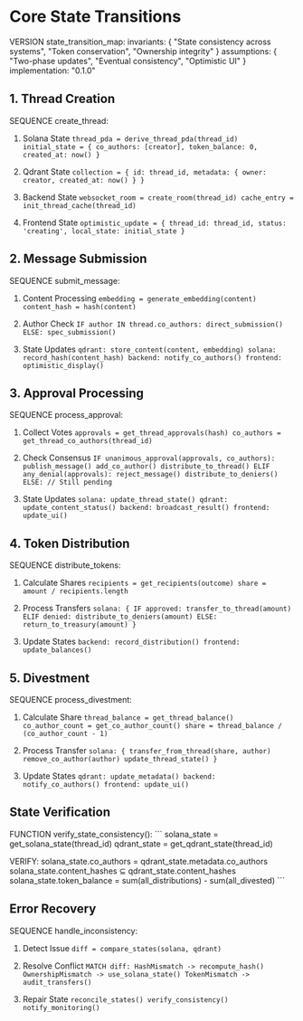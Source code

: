 # Core State Transitions

VERSION state_transition_map:
  invariants: {
    "State consistency across systems",
    "Token conservation",
    "Ownership integrity"
  }
  assumptions: {
    "Two-phase updates",
    "Eventual consistency",
    "Optimistic UI"
  }
  implementation: "0.1.0"

## 1. Thread Creation

SEQUENCE create_thread:
  1. Solana State     ```
     thread_pda = derive_thread_pda(thread_id)
     initial_state = {
       co_authors: [creator],
       token_balance: 0,
       created_at: now()
     }     ```

  2. Qdrant State     ```
     collection = {
       id: thread_id,
       metadata: {
         owner: creator,
         created_at: now()
       }
     }     ```

  3. Backend State     ```
     websocket_room = create_room(thread_id)
     cache_entry = init_thread_cache(thread_id)     ```

  4. Frontend State     ```
     optimistic_update = {
       thread_id: thread_id,
       status: 'creating',
       local_state: initial_state
     }     ```

## 2. Message Submission

SEQUENCE submit_message:
  1. Content Processing     ```
     embedding = generate_embedding(content)
     content_hash = hash(content)     ```

  2. Author Check     ```
     IF author IN thread.co_authors:
       direct_submission()
     ELSE:
       spec_submission()     ```

  3. State Updates     ```
     qdrant: store_content(content, embedding)
     solana: record_hash(content_hash)
     backend: notify_co_authors()
     frontend: optimistic_display()     ```

## 3. Approval Processing

SEQUENCE process_approval:
  1. Collect Votes     ```
     approvals = get_thread_approvals(hash)
     co_authors = get_thread_co_authors(thread_id)     ```

  2. Check Consensus     ```
     IF unanimous_approval(approvals, co_authors):
       publish_message()
       add_co_author()
       distribute_to_thread()
     ELIF any_denial(approvals):
       reject_message()
       distribute_to_deniers()
     ELSE:
       // Still pending     ```

  3. State Updates     ```
     solana: update_thread_state()
     qdrant: update_content_status()
     backend: broadcast_result()
     frontend: update_ui()     ```

## 4. Token Distribution

SEQUENCE distribute_tokens:
  1. Calculate Shares     ```
     recipients = get_recipients(outcome)
     share = amount / recipients.length     ```

  2. Process Transfers     ```
     solana: {
       IF approved:
         transfer_to_thread(amount)
       ELIF denied:
         distribute_to_deniers(amount)
       ELSE:
         return_to_treasury(amount)
     }     ```

  3. Update States     ```
     backend: record_distribution()
     frontend: update_balances()     ```

## 5. Divestment

SEQUENCE process_divestment:
  1. Calculate Share     ```
     thread_balance = get_thread_balance()
     co_author_count = get_co_author_count()
     share = thread_balance / (co_author_count - 1)     ```

  2. Process Transfer     ```
     solana: {
       transfer_from_thread(share, author)
       remove_co_author(author)
       update_thread_state()
     }     ```

  3. Update States     ```
     qdrant: update_metadata()
     backend: notify_co_authors()
     frontend: update_ui()     ```

## State Verification

FUNCTION verify_state_consistency():  ```
  solana_state = get_solana_state(thread_id)
  qdrant_state = get_qdrant_state(thread_id)

  VERIFY:
    solana_state.co_authors = qdrant_state.metadata.co_authors
    solana_state.content_hashes ⊆ qdrant_state.content_hashes
    solana_state.token_balance = sum(all_distributions) - sum(all_divested)  ```

## Error Recovery

SEQUENCE handle_inconsistency:
  1. Detect Issue     ```
     diff = compare_states(solana, qdrant)     ```

  2. Resolve Conflict     ```
     MATCH diff:
       HashMismatch -> recompute_hash()
       OwnershipMismatch -> use_solana_state()
       TokenMismatch -> audit_transfers()     ```

  3. Repair State     ```
     reconcile_states()
     verify_consistency()
     notify_monitoring()     ```
